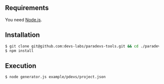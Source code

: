 Requirements
------------

You need [Node.js](http://nodejs.org/download/).

Installation
------------

```bash
$ git clone git@github.com:devs-labs/paradevs-tools.git && cd ./paradevs-tools
$ npm install
```

Execution
---------

```bash
$ node generator.js example/pdevs/project.json
```